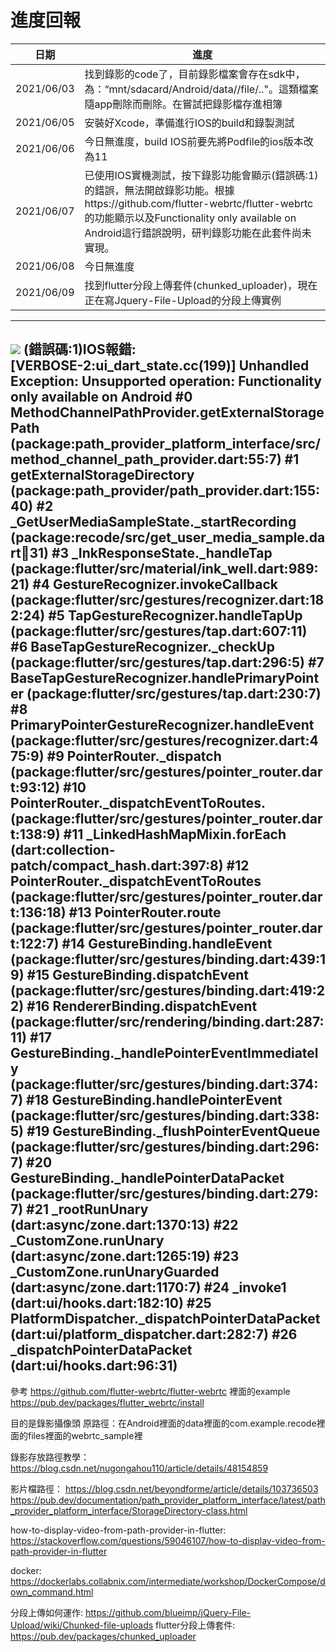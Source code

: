 # 進度回報


| 日期 | 進度 | 
| -------- | -------- | 
| 2021/06/03 | 找到錄影的code了，目前錄影檔案會存在sdk中，為：“mnt/sdacard/Android/data/<package name>/file/.."。這類檔案隨app刪除而刪除。在嘗試把錄影檔存進相簿| 
| 2021/06/05 | 安裝好Xcode，準備進行IOS的build和錄製測試| 
| 2021/06/06 | 今日無進度，build IOS前要先將Podfile的ios版本改為11|
| 2021/06/07 | 已使用IOS實機測試，按下錄影功能會顯示(錯誤碼:1)的錯誤，無法開啟錄影功能。根據https://github.com/flutter-webrtc/flutter-webrtc的功能顯示以及Functionality only available on Android這行錯誤說明，研判錄影功能在此套件尚未實現。|
| 2021/06/08 | 今日無進度 |
| 2021/06/09 | 找到flutter分段上傳套件(chunked_uploader)，現在正在寫Jquery-File-Upload的分段上傳實例 |
---
![](https://i.imgur.com/jXF4ZtX.png)
(錯誤碼:1)IOS報錯:<br>
[VERBOSE-2:ui_dart_state.cc(199)] Unhandled Exception: Unsupported operation: Functionality only available on Android
#0      MethodChannelPathProvider.getExternalStoragePath (package:path_provider_platform_interface/src/method_channel_path_provider.dart:55:7)
#1      getExternalStorageDirectory (package:path_provider/path_provider.dart:155:40)
#2      _GetUserMediaSampleState._startRecording (package:recode/src/get_user_media_sample.dart:100:31)
#3      _InkResponseState._handleTap (package:flutter/src/material/ink_well.dart:989:21)
#4      GestureRecognizer.invokeCallback (package:flutter/src/gestures/recognizer.dart:182:24)
#5      TapGestureRecognizer.handleTapUp (package:flutter/src/gestures/tap.dart:607:11)
#6      BaseTapGestureRecognizer._checkUp (package:flutter/src/gestures/tap.dart:296:5)
#7      BaseTapGestureRecognizer.handlePrimaryPointer (package:flutter/src/gestures/tap.dart:230:7)
#8      PrimaryPointerGestureRecognizer.handleEvent (package:flutter/src/gestures/recognizer.dart:475:9)
#9      PointerRouter._dispatch (package:flutter/src/gestures/pointer_router.dart:93:12)
#10     PointerRouter._dispatchEventToRoutes.<anonymous closure> (package:flutter/src/gestures/pointer_router.dart:138:9)
#11     _LinkedHashMapMixin.forEach (dart:collection-patch/compact_hash.dart:397:8)
#12     PointerRouter._dispatchEventToRoutes (package:flutter/src/gestures/pointer_router.dart:136:18)
#13     PointerRouter.route (package:flutter/src/gestures/pointer_router.dart:122:7)
#14     GestureBinding.handleEvent (package:flutter/src/gestures/binding.dart:439:19)
#15     GestureBinding.dispatchEvent (package:flutter/src/gestures/binding.dart:419:22)
#16     RendererBinding.dispatchEvent (package:flutter/src/rendering/binding.dart:287:11)
#17     GestureBinding._handlePointerEventImmediately (package:flutter/src/gestures/binding.dart:374:7)
#18     GestureBinding.handlePointerEvent (package:flutter/src/gestures/binding.dart:338:5)
#19     GestureBinding._flushPointerEventQueue (package:flutter/src/gestures/binding.dart:296:7)
#20     GestureBinding._handlePointerDataPacket (package:flutter/src/gestures/binding.dart:279:7)
#21     _rootRunUnary (dart:async/zone.dart:1370:13)
#22     _CustomZone.runUnary (dart:async/zone.dart:1265:19)
#23     _CustomZone.runUnaryGuarded (dart:async/zone.dart:1170:7)
#24     _invoke1 (dart:ui/hooks.dart:182:10)
#25     PlatformDispatcher._dispatchPointerDataPacket (dart:ui/platform_dispatcher.dart:282:7)
#26     _dispatchPointerDataPacket (dart:ui/hooks.dart:96:31)
---
參考
https://github.com/flutter-webrtc/flutter-webrtc 裡面的example
https://pub.dev/packages/flutter_webrtc/install

目的是錄影攝像頭
原路徑：在Android裡面的data裡面的com.example.recode裡面的files裡面的webrtc_sample裡

錄影存放路徑教學：
https://blog.csdn.net/nugongahou110/article/details/48154859

影片檔路徑：
https://blog.csdn.net/beyondforme/article/details/103736503
https://pub.dev/documentation/path_provider_platform_interface/latest/path_provider_platform_interface/StorageDirectory-class.html

how-to-display-video-from-path-provider-in-flutter:
https://stackoverflow.com/questions/59046107/how-to-display-video-from-path-provider-in-flutter

docker:
https://dockerlabs.collabnix.com/intermediate/workshop/DockerCompose/down_command.html

分段上傳如何運作:
https://github.com/blueimp/jQuery-File-Upload/wiki/Chunked-file-uploads
flutter分段上傳套件:
https://pub.dev/packages/chunked_uploader
